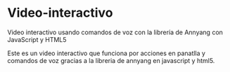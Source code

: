 # Video-interactivo
Video interactivo usando comandos de voz con la librería de Annyang con JavaScript y HTML5

Este es un video interactivo que funciona por acciones en panatlla y comandos de voz gracias a la libreria de annyang en javascript y html5.
